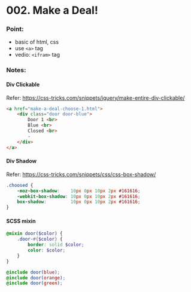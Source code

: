 # 002. Make a Deal!

### Point:

- basic of html, css
- use `<a>` tag
- vedio: `<ifram>` tag

### Notes:

#### Div Clickable

Refer: https://css-tricks.com/snippets/jquery/make-entire-div-clickable/

```html
<a href="make-a-deal-choose-1.html">
    <div class="door door-blue">
        Door 1 <br>
        Blue <br>
        Closed <br>
        -
    </div>
</a>
```

#### Div Shadow

Refer: https://css-tricks.com/snippets/css/css-box-shadow/

```css
.choosed {
    -moz-box-shadow:    10px 0px 10px 2px #161616;
    -webkit-box-shadow: 10px 0px 10px 2px #161616;
    box-shadow:         10px 0px 10px 2px #161616;
}
```

#### SCSS mixin

```scss
@mixin door($color) {
    .door-#{$color} {
        border: solid $color;
        color: $color;
    }
}

@include door(blue);
@include door(orange);
@include door(green);
```

